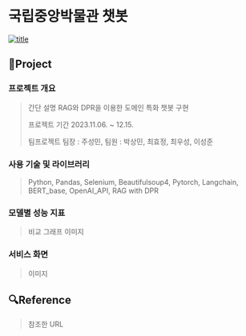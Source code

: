 # 국립중앙박물관 챗봇



<a href="https://ibb.co/443hxgk"><img src="https://i.ibb.co/DwT0ngd/title.png" alt="title" border="0"></a>



## 📝Project

### 프로젝트 개요

> 간단 설명
> RAG와 DPR을 이용한 도메인 특화 챗봇 구현
>
> 프로젝트 기간
> 2023.11.06. ~ 12.15.
>
> 팀프로젝트
> 팀장 : 주성민, 팀원 : 박상민, 최효정, 최우성, 이성준

### 사용 기술 및 라이브러리

> Python, Pandas, Selenium, Beautifulsoup4, Pytorch, Langchain, BERT_base, OpenAI_API, RAG with DPR

### 모델별 성능 지표

> 비교 그래프 이미지

### 서비스 화면

> 이미지



## 🔍Reference

> 참조한 URL

